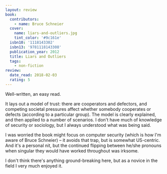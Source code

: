 ```yaml
---
layout: review
book:
  contributors:
    - name: Bruce Schneier
  cover:
    name: liars-and-outliers.jpg
    tint_color: '#9c161e'
  isbn10: '1118143302'
  isbn13: '9781118143308'
  publication_year: 2012
  title: Liars and Outliers
  tags:
    - non-fiction
review:
  date_read: 2018-02-03
  rating: 5
---
```


Well-written, an easy read.

It lays out a model of trust: there are cooperators and defectors, and competing societal pressures affect whether somebody cooperates or defects (according to a particular group). The model is clearly explained, and then applied to a number of scenarios. I don't have much of knowledge of security or sociology, but I always understood what was being said.

I was worried the book might focus on computer security (which is how I'm aware of Bruce Schneier) – it avoids that trap, but is somewhat US-centric. And it's a personal nit, but the continued flipping between he/she pronouns when singular they would have worked throughout was irksome.

I don't think there's anything ground-breaking here, but as a novice in the field I very much enjoyed it.
